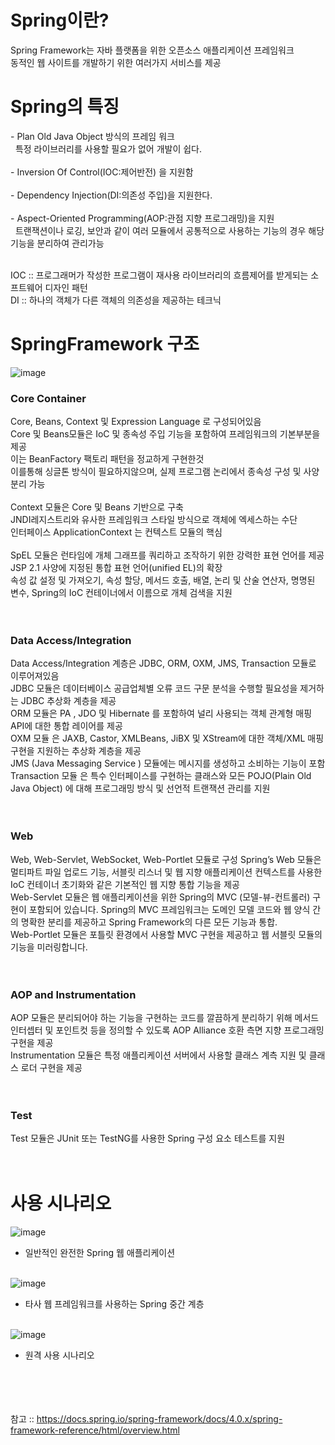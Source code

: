 <h1>Spring이란?</h1>
Spring Framework는 자바 플랫폼을 위한 오픈소스 애플리케이션 프레임워크<br>
동적인 웹 사이트를 개발하기 위한 여러가지 서비스를 제공<br>

<h1>Spring의 특징</h1>
- Plan Old Java Object 방식의 프레임 워크<br>
&nbsp;&nbsp;특정 라이브러리를 사용할 필요가 없어 개발이 쉽다.<br><br>
- Inversion Of Control(IOC:제어반전) 을 지원함<br><br>
- Dependency Injection(DI:의존성 주입)을 지원한다.<br> <br>
- Aspect-Oriented Programming(AOP:관점 지향 프로그래밍)을 지원<br> 
 &nbsp;&nbsp;트랜잭션이나 로깅, 보안과 같이 여러 모듈에서 공통적으로 사용하는 기능의 경우 해당 기능을 분리하여 관리가능<br> <br> 


IOC :: 프로그래머가 작성한 프로그램이 재사용 라이브러리의 흐름제어를 받게되는 소프트웨어 디자인 패턴<br> 
DI :: 하나의 객체가 다른 객체의 의존성을 제공하는 테크닉<br> 

<h1>SpringFramework 구조</h1>

![image](https://github.com/ovoaaahj/ComputerScience/assets/49386460/42c0a254-8f2a-41d4-aecd-ad1409a335cd)

<h3>Core Container</h3>
Core, Beans, Context 및 Expression Language 로 구성되어있음 <br>
Core 및 Beans모듈은 IoC 및 종속성 주입 기능을 포함하여 프레임워크의 기본부분을 제공<br>
이는 BeanFactory 팩토리 패턴을 정교하게 구현한것 <br>
이를통해 싱글톤 방식이 필요하지않으며, 실제 프로그램 논리에서 종속성 구성 및 사양 분리 가능<br><br>
Context 모듈은 Core 및 Beans 기반으로 구축<br>
JNDI레지스트리와 유사한 프레임워크 스타일 방식으로 객체에 엑세스하는 수단<br>
인터페이스 ApplicationContext 는 컨텍스트 모듈의 핵심<br><br>
SpEL 모듈은 런타임에 개체 그래프를 쿼리하고 조작하기 위한 강력한 표현 언어를 제공<br>
JSP 2.1 사양에 지정된 통합 표현 언어(unified EL)의 확장<br>
속성 값 설정 및 가져오기, 속성 할당, 메서드 호출, 배열, 논리 및 산술 연산자, 명명된 변수, Spring의 IoC 컨테이너에서 이름으로 개체 검색을 지원<br><br><br>

<h3>Data Access/Integration</h3>
Data Access/Integration 계층은 JDBC, ORM, OXM, JMS, Transaction 모듈로 이루어져있음<br>
JDBC 모듈은 데이터베이스 공급업체별 오류 코드 구문 분석을 수행할 필요성을 제거하는 JDBC 추상화 계층을 제공<br>
ORM 모듈은 PA , JDO 및 Hibernate 를 포함하여 널리 사용되는 객체 관계형 매핑 API에 대한 통합 레이어를 제공<br>
OXM 모듈 은 JAXB, Castor, XMLBeans, JiBX 및 XStream에 대한 객체/XML 매핑 구현을 지원하는 추상화 계층을 제공<br>
JMS (Java Messaging Service ) 모듈에는 메시지를 생성하고 소비하는 기능이 포함<br>
Transaction 모듈 은 특수 인터페이스를 구현하는 클래스와 모든 POJO(Plain Old Java Object) 에 대해 프로그래밍 방식 및 선언적 트랜잭션 관리를 지원<br><br><br>

<h3>Web</h3>
Web, Web-Servlet, WebSocket, Web-Portlet 모듈로 구성
Spring’s Web 모듈은 멀티파트 파일 업로드 기능, 서블릿 리스너 및 웹 지향 애플리케이션 컨텍스트를 사용한 IoC 컨테이너 초기화와 같은 기본적인 웹 지향 통합 기능을 제공<br>
Web-Servlet 모듈은 웹 애플리케이션을 위한 Spring의 MVC (모델-뷰-컨트롤러) 구현이 포함되어 있습니다. Spring의 MVC 프레임워크는 도메인 모델 코드와 웹 양식 간의 명확한 분리를 제공하고 Spring Framework의 다른 모든 기능과 통합.<br>
Web-Portlet 모듈은 포틀릿 환경에서 사용할 MVC 구현을 제공하고 웹 서블릿 모듈의 기능을 미러링합니다.<br><br><br>

<h3>AOP and Instrumentation</h3>
AOP 모듈은 분리되어야 하는 기능을 구현하는 코드를 깔끔하게 분리하기 위해 메서드 인터셉터 및 포인트컷 등을 정의할 수 있도록 AOP Alliance 호환 측면 지향 프로그래밍 구현을 제공<br>
Instrumentation 모듈은 특정 애플리케이션 서버에서 사용할 클래스 계측 지원 및 클래스 로더 구현을 제공<br><br><br>

<h3>Test</h3>
Test 모듈은 JUnit 또는 TestNG를 사용한 Spring 구성 요소 테스트를 지원<br><br><br>


<h1>사용 시나리오</h1>

![image](https://github.com/ovoaaahj/ComputerScience/assets/49386460/e8fdb9d6-0539-47d4-9a06-2721727a58f7)
- 일반적인 완전한 Spring 웹 애플리케이션 <br><br>

![image](https://github.com/ovoaaahj/ComputerScience/assets/49386460/9eb166d6-730c-467a-9e36-74daff87bca1)
-  타사 웹 프레임워크를 사용하는 Spring 중간 계층 <br><br>

![image](https://github.com/ovoaaahj/ComputerScience/assets/49386460/b44819af-3db0-4ef5-9343-e36ba843cfe4)
- 원격 사용 시나리오 <br><br>





<br><br><br>
참고 :: https://docs.spring.io/spring-framework/docs/4.0.x/spring-framework-reference/html/overview.html

